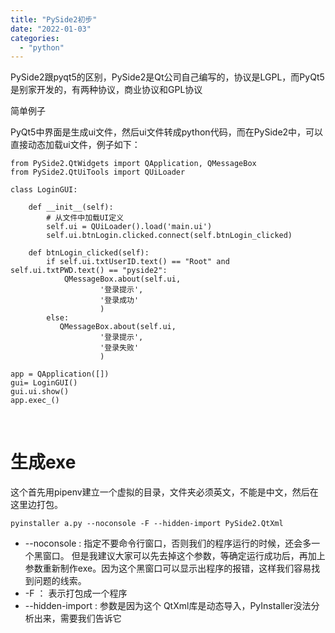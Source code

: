 ```yaml
---
title: "PySide2初步"
date: "2022-01-03"
categories: 
  - "python"
---
```


PySide2跟pyqt5的区别，PySide2是Qt公司自己编写的，协议是LGPL，而PyQt5是别家开发的，有两种协议，商业协议和GPL协议

简单例子

PyQt5中界面是生成ui文件，然后ui文件转成python代码，而在PySide2中，可以直接动态加载ui文件，例子如下：

```
from PySide2.QtWidgets import QApplication, QMessageBox
from PySide2.QtUiTools import QUiLoader

class LoginGUI:

    def __init__(self):
        # 从文件中加载UI定义
        self.ui = QUiLoader().load('main.ui')
        self.ui.btnLogin.clicked.connect(self.btnLogin_clicked)

    def btnLogin_clicked(self):
        if self.ui.txtUserID.text() == "Root" and self.ui.txtPWD.text() == "pyside2":
            QMessageBox.about(self.ui,
                    '登录提示',
                    '登录成功'
                    )
        else:
           QMessageBox.about(self.ui,
                    '登录提示',
                    '登录失败'
                    )

app = QApplication([])
gui= LoginGUI()
gui.ui.show()
app.exec_()
```

 

# 生成exe

这个首先用pipenv建立一个虚拟的目录，文件夹必须英文，不能是中文，然后在这里边打包。

```
pyinstaller a.py --noconsole -F --hidden-import PySide2.QtXml
```

- \--noconsole : 指定不要命令行窗口，否则我们的程序运行的时候，还会多一个黑窗口。 但是我建议大家可以先去掉这个参数，等确定运行成功后，再加上参数重新制作exe。因为这个黑窗口可以显示出程序的报错，这样我们容易找到问题的线索。
- \-F ： 表示打包成一个程序
- \--hidden-import : 参数是因为这个 QtXml库是动态导入，PyInstaller没法分析出来，需要我们告诉它
